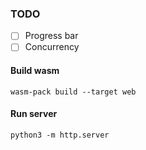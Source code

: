 ### TODO
- [ ] Progress bar
- [ ] Concurrency

#### Build wasm
```
wasm-pack build --target web
```

#### Run server

```
python3 -m http.server
```
